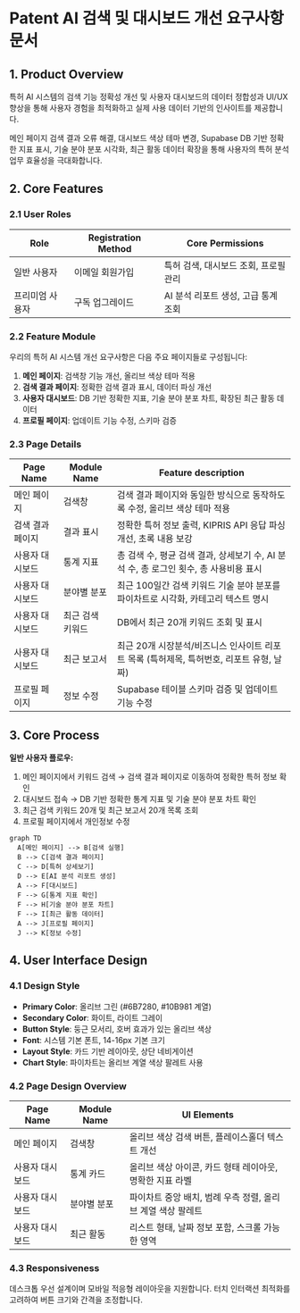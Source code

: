 # Patent AI 검색 및 대시보드 개선 요구사항 문서

## 1. Product Overview
특허 AI 시스템의 검색 기능 정확성 개선 및 사용자 대시보드의 데이터 정합성과 UI/UX 향상을 통해 사용자 경험을 최적화하고 실제 사용 데이터 기반의 인사이트를 제공합니다.

메인 페이지 검색 결과 오류 해결, 대시보드 색상 테마 변경, Supabase DB 기반 정확한 지표 표시, 기술 분야 분포 시각화, 최근 활동 데이터 확장을 통해 사용자의 특허 분석 업무 효율성을 극대화합니다.

## 2. Core Features

### 2.1 User Roles
| Role | Registration Method | Core Permissions |
|------|---------------------|------------------|
| 일반 사용자 | 이메일 회원가입 | 특허 검색, 대시보드 조회, 프로필 관리 |
| 프리미엄 사용자 | 구독 업그레이드 | AI 분석 리포트 생성, 고급 통계 조회 |

### 2.2 Feature Module
우리의 특허 AI 시스템 개선 요구사항은 다음 주요 페이지들로 구성됩니다:
1. **메인 페이지**: 검색창 기능 개선, 올리브 색상 테마 적용
2. **검색 결과 페이지**: 정확한 검색 결과 표시, 데이터 파싱 개선
3. **사용자 대시보드**: DB 기반 정확한 지표, 기술 분야 분포 차트, 확장된 최근 활동 데이터
4. **프로필 페이지**: 업데이트 기능 수정, 스키마 검증

### 2.3 Page Details
| Page Name | Module Name | Feature description |
|-----------|-------------|---------------------|
| 메인 페이지 | 검색창 | 검색 결과 페이지와 동일한 방식으로 동작하도록 수정, 올리브 색상 테마 적용 |
| 검색 결과 페이지 | 결과 표시 | 정확한 특허 정보 출력, KIPRIS API 응답 파싱 개선, 초록 내용 보강 |
| 사용자 대시보드 | 통계 지표 | 총 검색 수, 평균 검색 결과, 상세보기 수, AI 분석 수, 총 로그인 횟수, 총 사용비용 표시 |
| 사용자 대시보드 | 분야별 분포 | 최근 100일간 검색 키워드 기술 분야 분포를 파이차트로 시각화, 카테고리 텍스트 명시 |
| 사용자 대시보드 | 최근 검색 키워드 | DB에서 최근 20개 키워드 조회 및 표시 |
| 사용자 대시보드 | 최근 보고서 | 최근 20개 시장분석/비즈니스 인사이트 리포트 목록 (특허제목, 특허번호, 리포트 유형, 날짜) |
| 프로필 페이지 | 정보 수정 | Supabase 테이블 스키마 검증 및 업데이트 기능 수정 |

## 3. Core Process
**일반 사용자 플로우:**
1. 메인 페이지에서 키워드 검색 → 검색 결과 페이지로 이동하여 정확한 특허 정보 확인
2. 대시보드 접속 → DB 기반 정확한 통계 지표 및 기술 분야 분포 차트 확인
3. 최근 검색 키워드 20개 및 최근 보고서 20개 목록 조회
4. 프로필 페이지에서 개인정보 수정

```mermaid
graph TD
  A[메인 페이지] --> B[검색 실행]
  B --> C[검색 결과 페이지]
  C --> D[특허 상세보기]
  D --> E[AI 분석 리포트 생성]
  A --> F[대시보드]
  F --> G[통계 지표 확인]
  F --> H[기술 분야 분포 차트]
  F --> I[최근 활동 데이터]
  A --> J[프로필 페이지]
  J --> K[정보 수정]
```

## 4. User Interface Design
### 4.1 Design Style
- **Primary Color**: 올리브 그린 (#6B7280, #10B981 계열)
- **Secondary Color**: 화이트, 라이트 그레이
- **Button Style**: 둥근 모서리, 호버 효과가 있는 올리브 색상
- **Font**: 시스템 기본 폰트, 14-16px 기본 크기
- **Layout Style**: 카드 기반 레이아웃, 상단 네비게이션
- **Chart Style**: 파이차트는 올리브 계열 색상 팔레트 사용

### 4.2 Page Design Overview
| Page Name | Module Name | UI Elements |
|-----------|-------------|-------------|
| 메인 페이지 | 검색창 | 올리브 색상 검색 버튼, 플레이스홀더 텍스트 개선 |
| 사용자 대시보드 | 통계 카드 | 올리브 색상 아이콘, 카드 형태 레이아웃, 명확한 지표 라벨 |
| 사용자 대시보드 | 분야별 분포 | 파이차트 중앙 배치, 범례 우측 정렬, 올리브 계열 색상 팔레트 |
| 사용자 대시보드 | 최근 활동 | 리스트 형태, 날짜 정보 포함, 스크롤 가능한 영역 |

### 4.3 Responsiveness
데스크톱 우선 설계이며 모바일 적응형 레이아웃을 지원합니다. 터치 인터랙션 최적화를 고려하여 버튼 크기와 간격을 조정합니다.